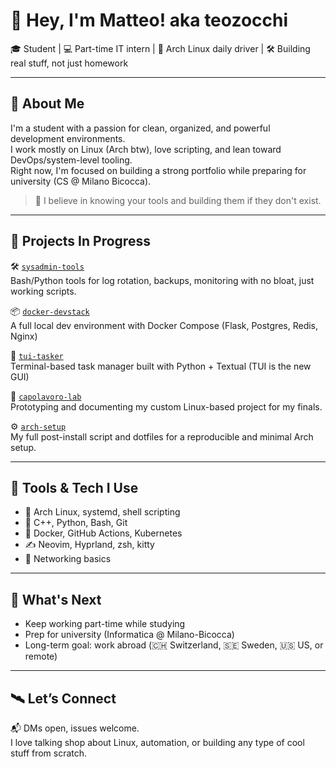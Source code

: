 # 👋 Hey, I'm Matteo! aka teozocchi

🎓 Student | 💻 Part-time IT intern | 🐧 Arch Linux daily driver | 🛠 Building real stuff, not just homework

---

## 🧠 About Me

I'm a student with a passion for clean, organized, and powerful development environments.  
I work mostly on Linux (Arch btw), love scripting, and lean toward DevOps/system-level tooling.  
Right now, I'm focused on building a strong portfolio while preparing for university (CS @ Milano Bicocca).

> 🔧 I believe in knowing your tools and building them if they don't exist.

---

## 🚧 Projects In Progress

🛠 [`sysadmin-tools`](https://github.com/sh1rafune/sysadmin-tools)  
Bash/Python tools for log rotation, backups, monitoring with no bloat, just working scripts.

📦 [`docker-devstack`](https://github.com/sh1rafune/docker-devstack)  
A full local dev environment with Docker Compose (Flask, Postgres, Redis, Nginx)

📜 [`tui-tasker`](https://github.com/sh1rafune/tui-tasker)  
Terminal-based task manager built with Python + Textual (TUI is the new GUI)

🎯 [`capolavoro-lab`](https://github.com/sh1rafune/capolavoro-lab)  
Prototyping and documenting my custom Linux-based project for my finals.

⚙️ [`arch-setup`](https://github.com/sh1rafune/arch-setup)  
My full post-install script and dotfiles for a reproducible and minimal Arch setup.

---

## 🧰 Tools & Tech I Use

- 🐧 Arch Linux, systemd, shell scripting
- 🐍 C++, Python, Bash, Git
- 🐳 Docker, GitHub Actions, Kubernetes
- ✍️ Neovim, Hyprland, zsh, kitty
- 📡 Networking basics

---

## 🎯 What's Next

- Keep working part-time while studying  
- Prep for university (Informatica @ Milano-Bicocca)  
- Long-term goal: work abroad (🇨🇭 Switzerland, 🇸🇪 Sweden, 🇺🇸 US, or remote)

---

## 🛰️ Let’s Connect

📬 DMs open, issues welcome.  
I love talking shop about Linux, automation, or building any type of cool stuff from scratch.
